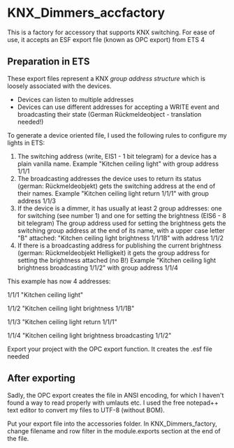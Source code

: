 KNX\_Dimmers\_accfactory
========================

This is a factory for accessory that supports KNX switching.
For ease of use, it accepts an ESF export file (known as OPC export) from ETS 4

Preparation in ETS
------------------
These export files represent a KNX *group address structure* which is loosely associated with the devices.

-  Devices can listen to multiple addresses
-  Devices can use different addresses for accepting a WRITE event and broadcasting their state (German Rückmeldeobject - translation needed!)

To generate a device oriented file, I used the following rules to configure my lights in ETS:

1. The switching address (write, EIS1 - 1 bit telegram) for a device has a plain vanilla name.
   Example "Kitchen ceiling light" with group address 1/1/1
2. The broadcasting addresses the device uses to return its status (german: Rückmeldeobjekt) gets the switching address at the  end of their names.
   Example "Kitchen ceiling light return 1/1/1" with group address 1/1/3
3. If the device is a dimmer, it has usually at least 2 group addresses: one for switching (see number 1) and one for setting the brightness (EIS6 - 8 bit telegram)
   The group address used for setting the brightness gets the switching group address at the end of its name, with a upper case letter "B" attached: "Kitchen ceiling light brightness 1/1/1B" with address 1/1/2 
4. If there is a broadcasting address for publishing the current brightness (german: Rückmeldeobjekt Helligkeit) it gets the group address for setting the brightness attached (no B!)
  Example "Kitchen ceiling light brightness broadcasting 1/1/2" with group address 1/1/4

This example has now 4 addresses:

1/1/1 "Kitchen ceiling light"

1/1/2 "Kitchen ceiling light brightness 1/1/1B"

1/1/3 "Kitchen ceiling light return 1/1/1"

1/1/4 "Kitchen ceiling light brightness broadcasting 1/1/2"


Export your project with the OPC export function. It creates the .esf file needed

After exporting 
---------------  

Sadly, the OPC export creates the file in ANSI encoding, for which I haven't found a way to read properly with umlauts etc. I used the free notepad++ text editor to convert my files to UTF-8 (without BOM).

Put your export file into the accessories folder.
In KNX\_Dimmers\_factory, change filename and row filter in the module.exports section at the end of the file.
